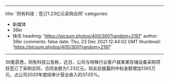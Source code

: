 
---
title: '同有科技：签订1.23亿元采购合同'
categories: 
 - 新媒体
 - 36kr
 - 快讯
headimg: 'https://picsum.photos/400/300?random=2197'
author: 36kr
comments: false
date: Thu, 23 Dec 2021 12:44:02 GMT
thumbnail: 'https://picsum.photos/400/300?random=2197'
---

<div>   
36氪获悉，同有科技公告称，近日，公司与特殊行业客户就某某存储设备采购项目签订了采购合同，合同金额为1.23亿元，较此前披露的中标金额增加1365万元，占公司2020年度经审计营业收入的37.05%。  
</div>
            